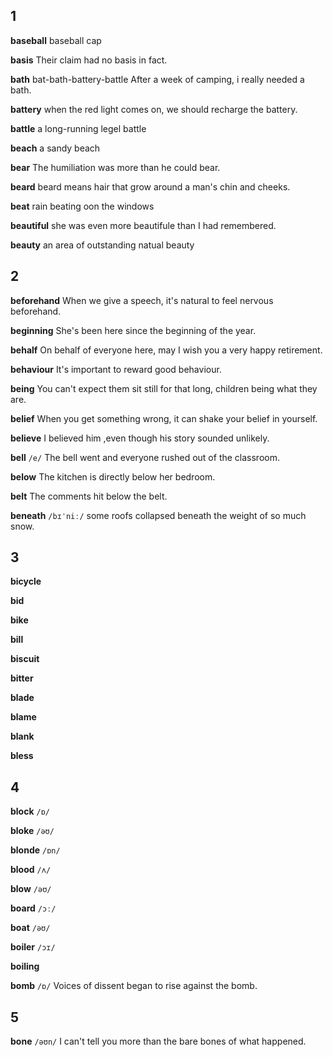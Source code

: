 ## 1
**baseball**
baseball cap

**basis**
Their claim had no basis in fact.

**bath**
bat-bath-battery-battle
After a week of camping, i really needed a bath.

**battery**
when the red light comes on, we should recharge the battery.

**battle**
a long-running legel battle

**beach**
a sandy beach

**bear**
The humiliation was more than he could bear.

**beard**
beard means hair that grow around a man's chin and cheeks.

**beat**
rain beating oon the windows

**beautiful**
she was even more beautifule than I had remembered.

**beauty**
an area of outstanding natual beauty

## 2
**beforehand**
When we give a speech, it's natural to feel nervous beforehand.

**beginning**
She's been here since the beginning of the year.

**behalf**
On behalf of everyone here, may I wish you a very happy retirement.

**behaviour**
It's important to reward good behaviour.

**being**
You can't expect them sit still for that long, children being what they are.

**belief**
When you get something wrong, it can shake your belief in yourself.

**believe**
I believed him ,even though his story sounded unlikely.

**bell**
`/e/`
The bell went and everyone rushed out of the classroom.

**below**
The kitchen is directly below her bedroom.

**belt**
The comments hit below the belt.

**beneath**
`/bɪˈniː/`
some roofs collapsed beneath the weight of so much snow.

## 3
**bicycle**

**bid**

**bike**

**bill**

**biscuit**

**bitter**

**blade**

**blame**

**blank**

**bless**

## 4
**block**
`/ɒ/`

**bloke**
`/əʊ/`

**blonde**
`/ɒn/`

**blood**
`/ʌ/`

**blow**
`/əʊ/`

**board**
`/ɔː/`

**boat**
`/əʊ/`

**boiler**
`/ɔɪ/`

**boiling**

**bomb**
`/ɒ/`
Voices of dissent began to rise against the bomb.

## 5
**bone**
`/əʊn/`
I can't tell you more than the bare bones of what happened.